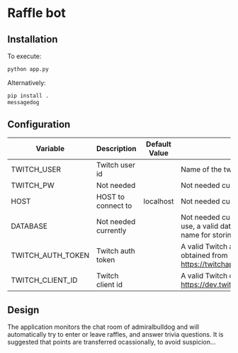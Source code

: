 # Raffle bot

## Installation

To execute:

```bash
python app.py
```

Alternatively:

```bash
pip install .
messagedog
```

## Configuration

| Variable       | Description                                            | Default Value | Best Case                                                                                                             |
|----------------|--------------------------------------|---------------|-----------------------------------------------------------------------------------------------------------------------|
| TWITCH_USER    | Twitch user id                                         |               | Name of the twitch user to log in as  id.                                                                                               |
| TWITCH_PW      | Not needed                                             |               | Not needed currently, for future use.                                                                                                           |
| HOST           | HOST to connect to                                     |   localhost   | Not needed currently, for future use.                                                                                    |
| DATABASE       | Not needed currently                                   |               | Not needed currently. However, for future use, a valid database connection string or name for storing messages.       |
| TWITCH_AUTH_TOKEN | Twitch auth token                                   |               | A valid Twitch authentication token obtained from <https://twitchapps.com/tmi/>>.                                         |
| TWITCH_CLIENT_ID | Twitch client id                                     |               | A valid Twitch client id obtained from <https://dev.twitch.tv/console/apps/create>>.                                       |

## Design

The application monitors the chat room of admiralbulldog and will automatically try to enter or leave raffles, and answer trivia questions. It is suggested that points are transferred ocassionally, to avoid suspicion...
